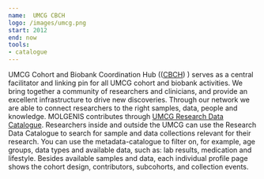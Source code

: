 ```yaml
---
name:  UMCG CBCH
logo: /images/umcg.png 
start: 2012
end: now
tools:
- catalogue
---
```

UMCG Cohort and Biobank Coordination Hub 
(([CBCH](https://umcgresearch.org/w/umcg-cohort-and-biobank-coordination-hub)) ) 
serves as a central facilitator and linking pin for all UMCG cohort and biobank activities. 
We bring together a community of researchers and clinicians, and provide 
an excellent infrastructure to drive new discoveries. 
Through our network we are able to connect researchers to the right samples, data, people and knowledge.
MOLGENIS contributes through [UMCG Research Data Catalogue](http://umcgresearchdatacatalogue.nl/).
Researchers inside and outside the UMCG can use the Research Data Catalogue to search for sample and data collections relevant for their research. 
You can use the metadata-catalogue to filter on, for example, age groups, data types and available data, such as: lab results, medication and lifestyle.
Besides available samples and data, each individual profile page shows the cohort design, contributors, subcohorts, and collection events.
